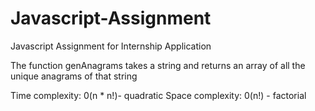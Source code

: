 # Javascript-Assignment
Javascript Assignment for Internship Application

The function genAnagrams takes a string and returns an array of all the unique anagrams of that string

Time complexity: 0(n * n!)- quadratic
Space complexity: 0(n!) - factorial
